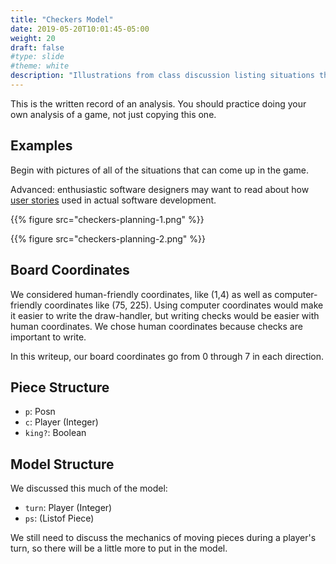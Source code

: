 ```yaml
---
title: "Checkers Model"
date: 2019-05-20T10:01:45-05:00
weight: 20
draft: false
#type: slide
#theme: white
description: "Illustrations from class discussion listing situations that should happen in the game."
---
```


This is the written record of an analysis. You should practice doing
your own analysis of a game, not just copying this one.
<!--more-->

## Examples

Begin with pictures of all of the situations that can come up in the
game. 

Advanced: enthusiastic software designers may want to read about
how [user stories](https://www.alexandercowan.com/best-agile-user-story/)
used in actual software development.

<!-- page 2 of file:: gm convert FILE.pdf[1]  -crop 510x770+20+20 -->

{{% figure src="checkers-planning-1.png" %}}

{{% figure src="checkers-planning-2.png" %}}

## Board Coordinates

We considered human-friendly coordinates, like (1,4) as well as
computer-friendly coordinates like (75, 225). Using computer
coordinates would make it easier to write the draw-handler, but
writing checks would be easier with human coordinates. We chose human
coordinates because checks are important to write.

In this writeup, our board coordinates go from 0 through 7 in each
direction. 

## Piece Structure

* `p`: Posn
* `c`: Player (Integer)
* `king?`: Boolean

## Model Structure

We discussed this much of the model:

* `turn`: Player (Integer)
* `ps`: (Listof Piece)

We still need to discuss the mechanics of moving pieces during a
player's turn, so there will be a little more to put in the model.


